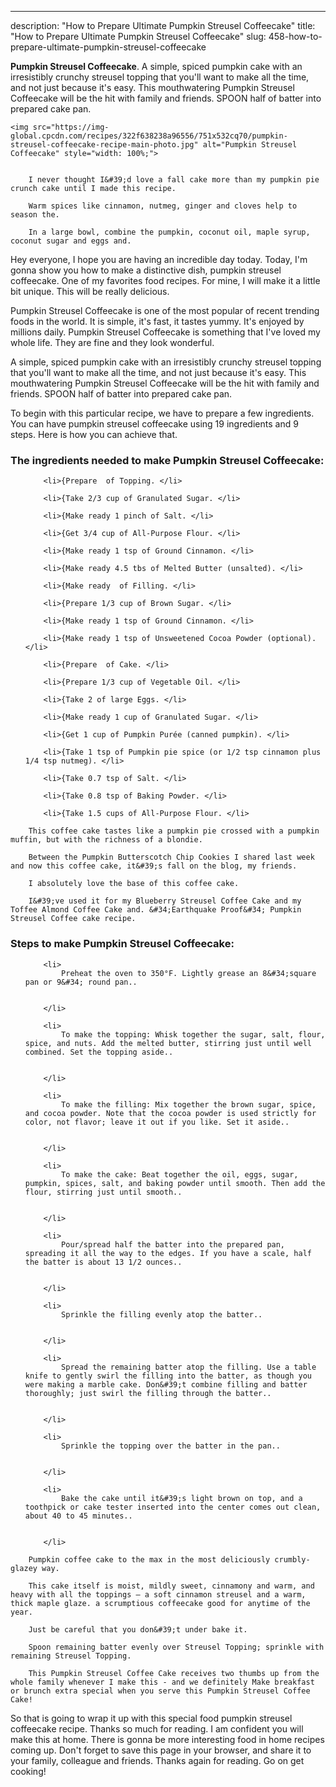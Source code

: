 ---
description: "How to Prepare Ultimate Pumpkin Streusel Coffeecake"
title: "How to Prepare Ultimate Pumpkin Streusel Coffeecake"
slug: 458-how-to-prepare-ultimate-pumpkin-streusel-coffeecake

<p>
	<strong>Pumpkin Streusel Coffeecake</strong>. 
	A simple, spiced pumpkin cake with an irresistibly crunchy streusel topping that you&#39;ll want to make all the time, and not just because it&#39;s easy. This mouthwatering Pumpkin Streusel Coffeecake will be the hit with family and friends. SPOON half of batter into prepared cake pan.
</p>
<p>
	
	<img src="https://img-global.cpcdn.com/recipes/322f638238a96556/751x532cq70/pumpkin-streusel-coffeecake-recipe-main-photo.jpg" alt="Pumpkin Streusel Coffeecake" style="width: 100%;">
	
	
		I never thought I&#39;d love a fall cake more than my pumpkin pie crunch cake until I made this recipe.
	
		Warm spices like cinnamon, nutmeg, ginger and cloves help to season the.
	
		In a large bowl, combine the pumpkin, coconut oil, maple syrup, coconut sugar and eggs and.
	
</p>
<p>
	Hey everyone, I hope you are having an incredible day today. Today, I'm gonna show you how to make a distinctive dish, pumpkin streusel coffeecake. One of my favorites food recipes. For mine, I will make it a little bit unique. This will be really delicious.
</p>
	
<p>
	Pumpkin Streusel Coffeecake is one of the most popular of recent trending foods in the world. It is simple, it's fast, it tastes yummy. It's enjoyed by millions daily. Pumpkin Streusel Coffeecake is something that I've loved my whole life. They are fine and they look wonderful.
</p>
<p>
	A simple, spiced pumpkin cake with an irresistibly crunchy streusel topping that you&#39;ll want to make all the time, and not just because it&#39;s easy. This mouthwatering Pumpkin Streusel Coffeecake will be the hit with family and friends. SPOON half of batter into prepared cake pan.
</p>

<p>
To begin with this particular recipe, we have to prepare a few ingredients. You can have pumpkin streusel coffeecake using 19 ingredients and 9 steps. Here is how you can achieve that.
</p>

<h3>The ingredients needed to make Pumpkin Streusel Coffeecake:</h3>

<ol>
	
		<li>{Prepare  of Topping. </li>
	
		<li>{Take 2/3 cup of Granulated Sugar. </li>
	
		<li>{Make ready 1 pinch of Salt. </li>
	
		<li>{Get 3/4 cup of All-Purpose Flour. </li>
	
		<li>{Make ready 1 tsp of Ground Cinnamon. </li>
	
		<li>{Make ready 4.5 tbs of Melted Butter (unsalted). </li>
	
		<li>{Make ready  of Filling. </li>
	
		<li>{Prepare 1/3 cup of Brown Sugar. </li>
	
		<li>{Make ready 1 tsp of Ground Cinnamon. </li>
	
		<li>{Make ready 1 tsp of Unsweetened Cocoa Powder (optional). </li>
	
		<li>{Prepare  of Cake. </li>
	
		<li>{Prepare 1/3 cup of Vegetable Oil. </li>
	
		<li>{Take 2 of large Eggs. </li>
	
		<li>{Make ready 1 cup of Granulated Sugar. </li>
	
		<li>{Get 1 cup of Pumpkin Purée (canned pumpkin). </li>
	
		<li>{Take 1 tsp of Pumpkin pie spice (or 1/2 tsp cinnamon plus 1/4 tsp nutmeg). </li>
	
		<li>{Take 0.7 tsp of Salt. </li>
	
		<li>{Take 0.8 tsp of Baking Powder. </li>
	
		<li>{Take 1.5 cups of All-Purpose Flour. </li>
	
</ol>
<p>
	
		This coffee cake tastes like a pumpkin pie crossed with a pumpkin muffin, but with the richness of a blondie.
	
		Between the Pumpkin Butterscotch Chip Cookies I shared last week and now this coffee cake, it&#39;s fall on the blog, my friends.
	
		I absolutely love the base of this coffee cake.
	
		I&#39;ve used it for my Blueberry Streusel Coffee Cake and my Toffee Almond Coffee Cake and. &#34;Earthquake Proof&#34; Pumpkin Streusel Coffee cake recipe.
	
</p>

<h3>Steps to make Pumpkin Streusel Coffeecake:</h3>

<ol>
	
		<li>
			Preheat the oven to 350°F. Lightly grease an 8&#34;square pan or 9&#34; round pan..
			
			
		</li>
	
		<li>
			To make the topping: Whisk together the sugar, salt, flour, spice, and nuts. Add the melted butter, stirring just until well combined. Set the topping aside..
			
			
		</li>
	
		<li>
			To make the filling: Mix together the brown sugar, spice, and cocoa powder. Note that the cocoa powder is used strictly for color, not flavor; leave it out if you like. Set it aside..
			
			
		</li>
	
		<li>
			To make the cake: Beat together the oil, eggs, sugar, pumpkin, spices, salt, and baking powder until smooth. Then add the flour, stirring just until smooth..
			
			
		</li>
	
		<li>
			Pour/spread half the batter into the prepared pan, spreading it all the way to the edges. If you have a scale, half the batter is about 13 1/2 ounces..
			
			
		</li>
	
		<li>
			Sprinkle the filling evenly atop the batter..
			
			
		</li>
	
		<li>
			Spread the remaining batter atop the filling. Use a table knife to gently swirl the filling into the batter, as though you were making a marble cake. Don&#39;t combine filling and batter thoroughly; just swirl the filling through the batter..
			
			
		</li>
	
		<li>
			Sprinkle the topping over the batter in the pan..
			
			
		</li>
	
		<li>
			Bake the cake until it&#39;s light brown on top, and a toothpick or cake tester inserted into the center comes out clean, about 40 to 45 minutes..
			
			
		</li>
	
</ol>

<p>
	
		Pumpkin coffee cake to the max in the most deliciously crumbly-glazey way.
	
		This cake itself is moist, mildly sweet, cinnamony and warm, and heavy with all the toppings — a soft cinnamon streusel and a warm, thick maple glaze. a scrumptious coffeecake good for anytime of the year.
	
		Just be careful that you don&#39;t under bake it.
	
		Spoon remaining batter evenly over Streusel Topping; sprinkle with remaining Streusel Topping.
	
		This Pumpkin Streusel Coffee Cake receives two thumbs up from the whole family whenever I make this - and we definitely Make breakfast or brunch extra special when you serve this Pumpkin Streusel Coffee Cake!
	
</p>

<p>
	So that is going to wrap it up with this special food pumpkin streusel coffeecake recipe. Thanks so much for reading. I am confident you will make this at home. There is gonna be more interesting food in home recipes coming up. Don't forget to save this page in your browser, and share it to your family, colleague and friends. Thanks again for reading. Go on get cooking!
</p>
